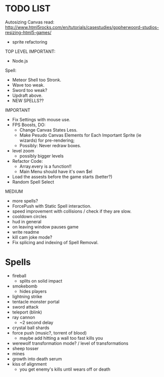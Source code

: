 TODO LIST
==============
Autosizing Canvas
read: http://www.html5rocks.com/en/tutorials/casestudies/gopherwoord-studios-resizing-html5-games/

- sprite refactoring

TOP LEVEL IMPORTANT:
- Node.js

Spell:
- Meteor Shell too Stronk.
- Wave too weak.
- Sword too weak?
- Updraft above.
- NEW SPELLS??

IMPORTANT
- Fix Settings with mouse use.
- FPS Boosts, DO:
	- Change Canvas States Less.
	- Make Pesudo Canvas Elements for Each Important Sprite (ie wizards) for pre-rendering;
	- Possibly: Never redraw boxes.
- level zoom
  - possibly bigger levels
- Refactor Code:
  - Array.every is a function!!
  - Main Menu should have it's own $el
- Load the assests before the game starts (better?)
- Random Spell Select

MEDIUM
- more spells?
- ForcePush with Static Spell interaction.
- speed improvement with collisions / check if they are slow.
- cooldown circles
- hud in general
- on leaving window pauses game
- write readme
- kill cam joke mode?
- Fix splicing and indexing of Spell Removal.

Spells
=========
- fireball
  - splits on solid impact
- smokebomb
  - hides players
- lightning strike
- tentacle monster portal
- sword attack
- teleport (blink)
- ray cannon
  - ~2 second delay
- crystal ball shards
- force push (music?, torrent of blood)
  - maybe add hitting a wall too fast kills you
- werewolf transformation mode? / level of transformations
- sheep tosser
- mines
- growth into death serum
- kiss of alignment
  - you get enemy's kills until wears off or death
